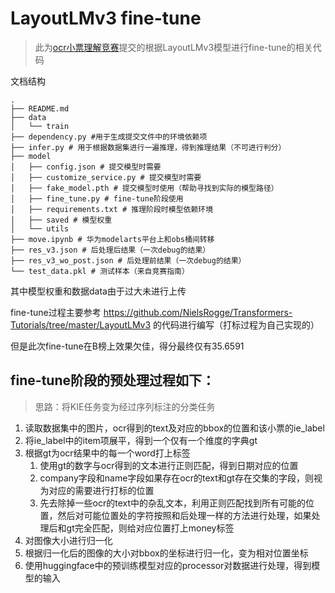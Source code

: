 # LayoutLMv3 fine-tune
> 此为[ocr小票理解竞赛](https://competition.huaweicloud.com/information/1000041696/introduction)提交的根据LayoutLMv3模型进行fine-tune的相关代码

文档结构
```
.
├── README.md
├── data
│   └── train
├── dependency.py #用于生成提交文件中的环境依赖项
├── infer.py # 用于根据数据集进行一遍推理，得到推理结果（不可进行判分）
├── model
│   ├── config.json # 提交模型时需要
│   ├── customize_service.py # 提交模型时需要
│   ├── fake_model.pth # 提交模型时使用（帮助寻找到实际的模型路径）
│   ├── fine_tune.py # fine-tune阶段使用
│   ├── requirements.txt # 推理阶段时模型依赖环境
│   ├── saved # 模型权重
│   └── utils 
├── move.ipynb # 华为modelarts平台上和obs桶间转移
├── res_v3.json # 后处理后结果（一次debug的结果）
├── res_v3_wo_post.json # 后处理前结果（一次debug的结果）
└── test_data.pkl # 测试样本（来自竞赛指南）
```

其中模型权重和数据data由于过大未进行上传

fine-tune过程主要参考 https://github.com/NielsRogge/Transformers-Tutorials/tree/master/LayoutLMv3 的代码进行编写（打标过程为自己实现的）

但是此次fine-tune在B榜上效果欠佳，得分最终仅有35.6591

## fine-tune阶段的预处理过程如下：
> 思路：将KIE任务变为经过序列标注的分类任务

1. 读取数据集中的图片，ocr得到的text及对应的bbox的位置和该小票的ie\_label
2. 将ie\_label中的item项展平，得到一个仅有一个维度的字典gt
3. 根据gt为ocr结果中的每一个word打上标签
   1. 使用gt的数字与ocr得到的文本进行正则匹配，得到日期对应的位置
   2. company字段和name字段如果存在ocr的text和gt存在交集的字段，则视为对应的需要进行打标的位置
   3. 先去除掉一些ocr的text中的杂乱文本，利用正则匹配找到所有可能的位置，然后对可能位置处的字符按照和后处理一样的方法进行处理，如果处理后和gt完全匹配，则给对应位置打上money标签
4. 对图像大小进行归一化
5. 根据归一化后的图像的大小对bbox的坐标进行归一化，变为相对位置坐标
6. 使用huggingface中的预训练模型对应的processor对数据进行处理，得到模型的输入
